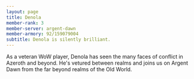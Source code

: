 ```yaml
---
layout: page
title: Denola
member-rank: 3
member-server: argent-dawn
member-armory: 92/159079004
subtitle: Denola is silently brilliant.
---
```


As a veteran WoW player, Denola has seen the many faces of conflict in Azeroth and beyond.  He's vetured between realms and joins us on Argent Dawn from the far beyond realms of the Old World.
